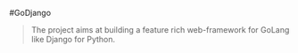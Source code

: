 #GoDjango

> The project aims at building a feature rich web-framework for GoLang like Django for Python. 